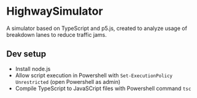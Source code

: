 # HighwaySimulator
A simulator based on TypeScript and p5.js, created to analyze usage of breakdown lanes to reduce traffic jams.

## Dev setup
- Install node.js
- Allow script execution in Powershell with `Set-ExecutionPolicy Unrestricted` (open Powershell as admin)
- Compile TypeScript to JavaSCript files with Powershell command `tsc`
